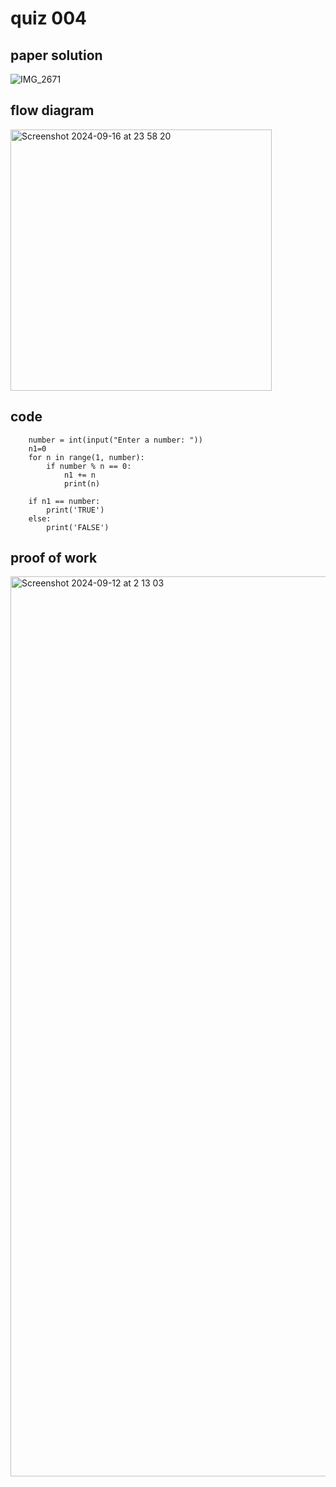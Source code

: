 # quiz 004



## paper solution
![IMG_2671](https://github.com/user-attachments/assets/55dcfb91-657e-4f8d-aa52-3946c5bbd00d)

## flow diagram
<img width="418" alt="Screenshot 2024-09-16 at 23 58 20" src="https://github.com/user-attachments/assets/dbd0076d-0563-4755-8e95-6fc00fd80538">




## code
        number = int(input("Enter a number: "))
        n1=0
        for n in range(1, number):
            if number % n == 0:
                n1 += n
                print(n)
        
        if n1 == number:
            print('TRUE')
        else:
            print('FALSE')


## proof of work
<img width="1440" alt="Screenshot 2024-09-12 at 2 13 03" src="https://github.com/user-attachments/assets/e75e7891-d5aa-4e08-aac3-5d7997edbb27">
